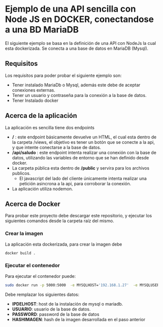 # Ejemplo de una API sencilla con Node JS en DOCKER, conectandose a una BD MariaDB

El siguiente ejemplo se basa en la definición de una API con NodeJs la cual esta dockerizada. Se conecta a una base de datos en MariaDB (Mysql). 

## Requisitos

Los requisitos para poder probar el siguiente ejemplo son: 

* Tener instalado MariaDb o Mysql, además este debe de aceptar conexiones externas. 
* Tener un usuario y contraseña para la conexión a la base de datos. 
* Tener Instalado docker

## Acerca de la aplicación 

La aplicación es sencilla tiene dos endpoints

* **/** : este endpoint básicamente devuelve un HTML, el cual esta dentro de la carpeta /views, el objetivo es tener un botón que se conecte a la api, y que intente conectarse a la base de datos. 
* **/api/saludo** : este endpoint intenta realizar una conexión con la base de datos, utilizando las variables de entorno que se han definido desde docker. 
* La carpeta pública esta dentro de **/public** y servira para los archivos publicos. 
  * El javascript del lado del cliente únicamente intenta realizar una petición asincrona a la api, para corroborar la conexión. 
* La aplicación utiliza nodemon.

## Acerca de Docker

Para probar este proyecto debe descargar este repositorio, y ejecutar los siguientes comandos desde la carpeta raíz del mismo.

### Crear la imagen

La aplicación esta dockerizada, para crear la imagen debe


```bash
docker build . 
```

### Ejecutar el contenedor

Para ejecutar el contenedor puede:

```bash
sudo docker run -p 5000:5000  -e MYSQLHOST='192.168.1.27'  -e MYSQLUSER='clinicaMedicadmin' -e MYSQLPASS='Password123$' -v "$(pwd)/api/:/app/api/" -v "$(pwd)/views/:/app/views/" -v "$(pwd)/public/:/app/public/" -it 54a29ca33cd0
```

Debe remplazar los siguientes datos:

* **IPDELHOST**: host de la instalación de mysql o mariadb. 
* **USUARIO**: usuario de la base de datos.
* **PASSWORD**: password de la base de datos
* **HASHIMAGEN**: hash de la imagen desarrollada en el paso anterior
